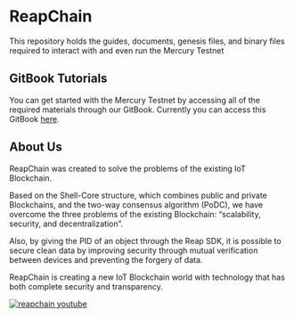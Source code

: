 # ReapChain

This repository holds the guides, documents, genesis files, and binary files required to interact with and even run the Mercury Testnet

## GitBook Tutorials

You can get started with the Mercury Testnet by accessing all of the required materials through our GitBook. Currently you can access this GitBook [here](https://reapchain.gitbook.io/mercury/).

## About Us

ReapChain was created to solve the problems of the existing IoT Blockchain.

Based on the Shell-Core structure, which combines public and private Blockchains, and the two-way consensus algorithm (PoDC), we have overcome the three problems of the existing Blockchain: “scalability, security, and decentralization”.

Also, by giving the PID of an object through the Reap SDK, it is possible to secure clean data by improving security through mutual verification between devices and preventing the forgery of data.

ReapChain is creating a new IoT Blockchain world with technology that has both complete security and transparency.

[![reapchain youtube](https://img.youtube.com/vi/0VdbTC2w5D8/maxresdefault.jpg)](https://www.youtube.com/watch?v=0VdbTC2w5D8)
